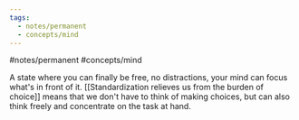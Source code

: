 ```yaml
---
tags:
  - notes/permanent
  - concepts/mind
---
```

#notes/permanent #concepts/mind

A state where you can finally be free, no distractions, your mind can focus what's in front of it. [[Standardization relieves us from the burden of choice]] means that we don't have to think of making choices, but can also think freely and concentrate on the task at hand. 
